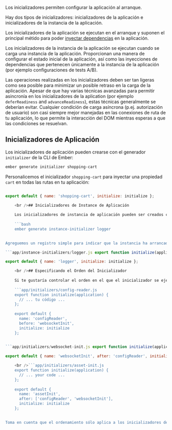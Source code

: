 Los inicializadores permiten configurar la aplicación al arranque.

Hay dos tipos de inicializadores: inicializadores de la aplicación e inicializadores de la instancia de la aplicación.

Los inicializadores de la aplicación se ejecutan en el arranque y suponen el principal métido para poder [inyectar dependencias](../dependency-injection) en la aplicación.

Los inicializadores de la instancia de la aplicación se ejecutan cuando se carga una instancia de la aplicación. Proporcionan una manera de configurar el estado inicial de la aplicación, así como las inyecciones de dependencias que pertenecen únicamente a la instancia de la aplicación (por ejemplo configuraciones de tests A/B).

Las operaciones realizadas en los inicializadores deben ser tan ligeras como sea posible para minimizar un posible retraso en la carga de la aplicación. Apesar de que hay varias técnicas avanzadas para permitir asincronía en los inicializadores de la aplication (por ejemplo `deferReadiness` and `advanceReadiness`), estas técnicas generalmente se deberían evitar. Cualquier condición de carga asíncrona (p.ej. autorización de usuario) son casi siempre mejor manejadas en las conexiones de ruta de tu aplicación, lo que permite la interacción del DOM mientras esperas a que las condiciones se resuelvan.

## Inicializadores de Aplicación

Los inicializadores de aplicación pueden crearse con el generador `initializer` de la CLI de Ember:

```bash
ember generate initializer shopping-cart
```

Personalicemos el inicializador `shopping-cart` para inyectar una propiedad `cart` en todas las rutas en tu aplicación:

```app/initializers/shopping-cart.js export function initialize(application) { application.inject('route', 'cart', 'service:shopping-cart'); };

export default { name: 'shopping-cart', initialize: initialize };

    <br />## Inicializadores de Instance de Aplicación
    
    Los inicializadores de instancia de aplicación pueden ser creados con el generador `instance-initializer`de la CLI de Ember:
    
    ```bash
    ember generate instance-initializer logger
    

Agreguemos un registro simple para indicar que la instancia ha arrancado:

```app/instance-initializers/logger.js export function initialize(applicationInstance) { var logger = applicationInstance.lookup('logger:main'); logger.log('Hello from the instance initializer!'); }

export default { name: 'logger', initialize: initialize };

    <br />## Especificando el Orden del Inicializador
    
    Si te gustaría controlar el orden en el que el inicializador se ejecuta, puedes utilizar las opciones `antes` y/o `después`:
    
    ```app/initializers/config-reader.js
    export function initialize(application) {
      // ... tu código ...
    };
    
    export default {
      name: 'configReader',
      before: 'websocketInit',
      initialize: initialize
    };
    

```app/initializers/websocket-init.js export function initialize(application) { // ... your code ... };

export default { name: 'websocketInit', after: 'configReader', initialize: initialize };

    <br />```app/initializers/asset-init.js
    export function initialize(application) {
      // ... your code ...
    };
    
    export default {
      name: 'assetInit',
      after: ['configReader', 'websocketInit'],
      initialize: initialize
    };
    

Toma en cuenta que el ordenamiento sólo aplica a los inicializadores del mismo tipo (p.ej.: aplicación o instancia de aplicación). Los inicializadores de aplicación siempre funcionarán antes de los inicializadores de instancia de aplicación.